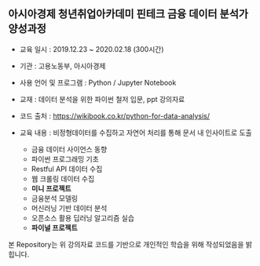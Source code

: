 ## 아시아경제 청년취업아카데미 핀테크 금융 데이터 분석가 양성과정

- 교육 일시 : 2019.12.23 ~ 2020.02.18 (300시간)
- 기관 : 고용노동부, 아시아경제

- 사용 언어 및 프로그램 : Python / Jupyter Notebook


- 교재 : 데이터 분석을 위한 파이썬 철저 입문, ppt 강의자료
- 코드 출처 : <https://wikibook.co.kr/python-for-data-analysis/>

- 교육 내용 : 비정형데이터를 수집하고 자연어 처리를 통해 문서 내 인사이트로 도출 

  - 금융 데이터 사이언스 동향
  - 파이썬 프로그래밍 기초
  - Restful API 데이터 수집
  - 웹 크롤링 데이터 수집
  - **미니 프로젝트**
  - 금융분석 모델링
  - 머신러닝 기반 데이터 분석
  - 오픈소스 활용 딥러닝 알고리즘 실습
  - **파이널 프로젝트**


본 Repository는 위 강의자료 코드를 기반으로 개인적인 학습을 위해 작성되었음을 밝힙니다.
